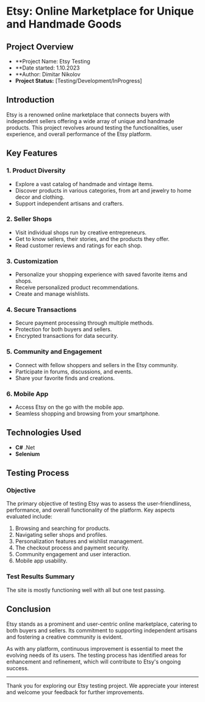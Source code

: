 # Etsy: Online Marketplace for Unique and Handmade Goods

## Project Overview

- **Project Name: Etsy Testing
- **Date started: 1.10.2023
- **Author: Dimitar Nikolov
- **Project Status:** [Testing/Development/InProgress]

## Introduction

Etsy is a renowned online marketplace that connects buyers with independent sellers offering a wide array of unique and handmade products. 
This project revolves around testing the functionalities, user experience, and overall performance of the Etsy platform.

## Key Features

### 1. Product Diversity

- Explore a vast catalog of handmade and vintage items.
- Discover products in various categories, from art and jewelry to home decor and clothing.
- Support independent artisans and crafters.

### 2. Seller Shops

- Visit individual shops run by creative entrepreneurs.
- Get to know sellers, their stories, and the products they offer.
- Read customer reviews and ratings for each shop.

### 3. Customization

- Personalize your shopping experience with saved favorite items and shops.
- Receive personalized product recommendations.
- Create and manage wishlists.

### 4. Secure Transactions

- Secure payment processing through multiple methods.
- Protection for both buyers and sellers.
- Encrypted transactions for data security.

### 5. Community and Engagement

- Connect with fellow shoppers and sellers in the Etsy community.
- Participate in forums, discussions, and events.
- Share your favorite finds and creations.

### 6. Mobile App

- Access Etsy on the go with the mobile app.
- Seamless shopping and browsing from your smartphone.

## Technologies Used

- **C#** .Net
- **Selenium** 


## Testing Process

### Objective

The primary objective of testing Etsy was to assess the user-friendliness, performance, and overall functionality of the platform. Key aspects evaluated include:

1. Browsing and searching for products.
2. Navigating seller shops and profiles.
3. Personalization features and wishlist management.
4. The checkout process and payment security.
5. Community engagement and user interaction.
6. Mobile app usability.

### Test Results Summary
The site is mostly functioning well with all but one test passing.
## Conclusion

Etsy stands as a prominent and user-centric online marketplace, catering to both buyers and sellers. Its commitment to supporting independent artisans and fostering a creative community is evident.

As with any platform, continuous improvement is essential to meet the evolving needs of its users. The testing process has identified areas for enhancement and refinement, which will contribute to Etsy's ongoing success.

---

Thank you for exploring our Etsy testing project. We appreciate your interest and welcome your feedback for further improvements.


